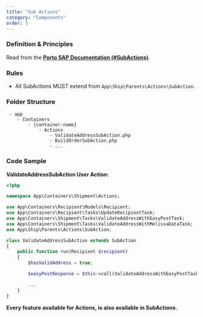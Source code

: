 ```yaml
---
title: "Sub Actions"
category: "Components"
order: 5
---
```


### Definition & Principles

Read from the [**Porto SAP Documentation (#SubActions)**](https://github.com/Mahmoudz/Porto#SubActions).

### Rules

- All SubActions MUST extend from `App\Ship\Parents\Actions\SubAction`.

### Folder Structure

```
 - app
    - Containers
        - {container-name}
            - Actions
                - ValidateAddressSubAction.php
                - BuildOrderSubAction.php
                - ...
```

### Code Sample

**ValidateAddressSubAction User Action:**

```php
<?php

namespace App\Containers\Shipment\Actions;

use App\Containers\Recipient\Models\Recipient;
use App\Containers\Recipient\Tasks\UpdateRecipientTask;
use App\Containers\Shipment\Tasks\ValidateAddressWithEasyPostTask;
use App\Containers\Shipment\Tasks\ValidateAddressWithMelissaDataTask;
use App\Ship\Parents\Actions\SubAction;

class ValidateAddressSubAction extends SubAction
{
    public function run(Recipient $recipient)
    {
        $hasValidAddress = true;

        $easyPostResponse = $this->call(ValidateAddressWithEasyPostTask::class, [$recipient]);

        ...
    }
}
```

**Every feature available for Actions, is also available in SubActions.**
